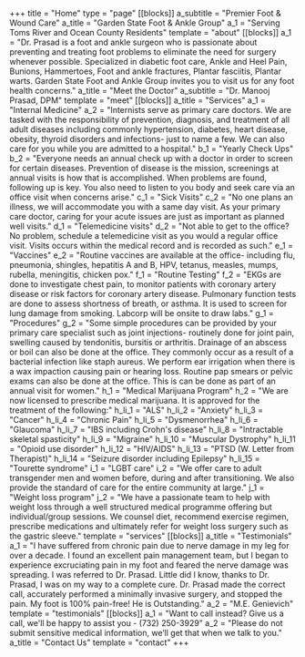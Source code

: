 +++
title = "Home"
type = "page"
[[blocks]]
a_subtitle = "Premier Foot &amp; Wound Care"
a_title = "Garden State Foot &amp; Ankle Group"
a_1 = "Serving Toms River and Ocean County Residents"
template = "about"
[[blocks]]
a_1 = "Dr. Prasad is a foot and ankle surgeon who is passionate about preventing and treating foot problems to eliminate the need for surgery whenever possible. Specialized in diabetic foot care, Ankle and Heel Pain, Bunions, Hammertoes, Foot and ankle fractures, Plantar fasciitis, Plantar warts. Garden State Foot and Ankle Group invites you to visit us for any foot health concerns."
a_title = "Meet the Doctor"
a_subtitle = "Dr. Manooj Prasad, DPM"
template = "meet"
[[blocks]]
a_title = "Services"
a_1 = "Internal Medicine"
a_2 = "Internists serve as primary care doctors. We are tasked with the responsibility of prevention, diagnosis, and treatment of all adult diseases including commonly hypertension, diabetes, heart disease, obesity, thyroid disorders and infections- just to name a few. We can also care for you while you are admitted to a hospital."
b_1 = "Yearly Check Ups"
b_2 = "Everyone needs an annual check up with a doctor in order to screen for certain diseases. Prevention of disease is the mission, screenings at annual visits is how that is accomplished. When problems are found, following up is key. You also need to listen to you body and seek care via an office visit when concerns arise."
c_1 = "Sick Visits"
c_2 = "No one plans an illness, we will accommodate you with a same day visit. As your primary care doctor, caring for your acute issues are just as important as planned well visits."
d_1 = "Telemedicine visits"
d_2 = "Not able to get to the office? No problem, schedule a telemedicine visit as you would a regular office visit. Visits occurs within the medical record and is recorded as such."
e_1 = "Vaccines"
e_2 = "Routine vaccines are available at the office- including flu, pneumonia, shingles, hepatitis A and B, HPV, tetanus, measles, mumps, rubella, meningitis, chicken pox."
f_1 = "Routine Testing"
f_2 = "EKGs are done to investigate chest pain, to monitor patients with coronary artery disease or risk factors for coronary artery disease. Pulmonary function tests are done to assess shortness of breath, or asthma. It is used to screen for lung damage from smoking. Labcorp will be onsite to draw labs."
g_1 = "Procedures"
g_2 = "Some simple procedures can be provided by your primary care specialist such as joint injections- routinely done for joint pain, swelling caused by tendonitis, bursitis or arthritis. Drainage of an abscess or boil can also be done at the office. They commonly occur as a result of a bacterial infection like staph aureus. We perform ear irrigation when there is a wax impaction causing pain or hearing loss. Routine pap smears or pelvic exams can also be done at the office. This is can be done as part of an annual visit for women."
h_1 = "Medical Marijuana Program"
h_2 = "We are now licensed to prescribe medical marijuana. It is approved for the treatment of the following:"
h_li_1 = "ALS"
h_li_2 = "Anxiety"
h_li_3 = "Cancer"
h_li_4 = "Chronic Pain"
h_li_5 = "Dysmenorrhea"
h_li_6 = "Glaucoma"
h_li_7 = "IBS including Crohn's disease"
h_li_8 = "Intractable skeletal spasticity"
h_li_9 = "Migraine"
h_li_10 = "Muscular Dystrophy"
h_li_11 = "Opioid use disorder"
h_li_12 = "HIV/AIDS"
h_li_13 = "PTSD (W. Letter from Therapist)"
h_li_14 = "Seizure disorder including Epilepsy"
h_li_15 = "Tourette syndrome"
i_1 = "LGBT care"
i_2 = "We offer care to adult transgender men and women before, during and after transitioning. We also provide the standard of care for the entire community at large."
j_1 = "Weight loss program"
j_2 = "We have a passionate team to help with weight loss through a well structured medical programme offering but individual/group sessions. We counsel diet, recommend exercise regimen, prescribe medications and ultimately refer for weight loss surgery such as the gastric sleeve."
template = "services"
[[blocks]]
a_title = "Testimonials"
a_1 = "I have suffered from chronic pain due to nerve damage in my leg for over a decade. I found an excellent pain management team, but I began to experience excruciating pain in my foot and feared the nerve damage was spreading. I was referred to Dr. Prasad. Little did I know, thanks to Dr. Prasad, I was on my way to a complete cure. Dr. Prasad made the correct call, accurately performed a minimally invasive surgery, and stopped the pain. My foot is 100% pain-free! He is Outstanding."
a_2 = "M.E. Genievich"
template = "testimonials"
[[blocks]]
a_1 = "Want to call instead? Give us a call, we'll be happy to assist you - (732) 250-3929"
a_2 = "Please do not submit sensitive medical information, we’ll get that when we talk to you."
a_title = "Contact Us"
template = "contact"
+++
